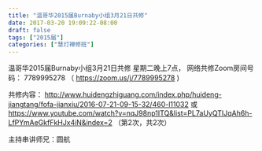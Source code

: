 ```yaml
---
title: "温哥华2015届Burnaby小组3月21日共修"
date: 2017-03-20 19:09:22-08:00
draft: false
tags: ["2015届"]
categories: ["慧灯禅修班"]
---
```

温哥华2015届Burnaby小组3月21日共修
星期二晚上7点，
网络共修Zoom房间号码： 7789995278 （ https://zoom.us/j/7789995278 )

共修内容：
http://www.huidengzhiguang.com/index.php/huideng-jiangtang/fofa-jianxiu/2016-07-21-09-15-32/460-l11032
或
https://www.youtube.com/watch?v=nqJ98np1ITQ&list=PL7aUyQTIJqAh6h-LfPYmAeGkfFkHJx4iN&index=2
（第2次，共2次）

主持串讲师兄：圆航
